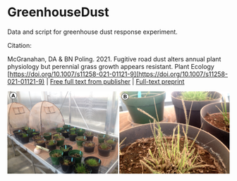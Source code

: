 # GreenhouseDust

 Data and script for greenhouse dust response experiment. 
 
 Citation: 
 
 McGranahan, DA & BN Poling. 2021. Fugitive road dust alters annual plant physiology but perennial grass growth appears resistant. Plant Ecology [https://doi.org/10.1007/s11258-021-01121-9](https://doi.org/10.1007/s11258-021-01121-9) | [Free full text from publisher](https://rdcu.be/cf67U) | [Full-text preprint](https://github.com/devanmcg/GreenhouseDust/blob/main/McGranahanPoling_2021_PlantEcology.pdf)


<img src='https://raw.githubusercontent.com/devanmcg/GreenhouseDust/main/figures/GreenhouseDust.png'>
